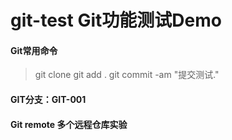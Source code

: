 # git-test Git功能测试Demo

#### Git常用命令
> git clone
> git add .
> git commit -am "提交测试."

#### GIT分支：GIT-001


#### Git remote 多个远程仓库实验
